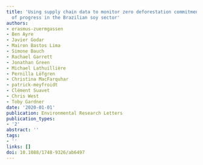 ```yaml
---
title: 'Using supply chain data to monitor zero deforestation commitments: an assessment
  of progress in the Brazilian soy sector'
authors:
- erasmus-zuermgassen
- Ben Ayre
- Javier Godar
- Mairon Bastos Lima
- Simone Bauch
- Rachael Garrett
- Jonathan Green
- Michael Lathuillière
- Pernilla Löfgren
- Christina MacFarquhar
- patrick-meyfroidt
- Clément Suavet
- Chris West
- Toby Gardner
date: '2020-01-01'
publication: Environmental Research Letters
publication_types:
- '2'
abstract: ''
tags:
- ''
links: []
doi: 10.1088/1748-9326/ab6497
---
```

